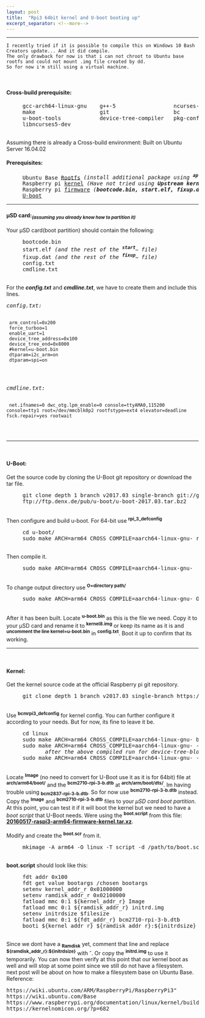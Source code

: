 ```yaml
---
layout: post
title:  "Rpi3 64bit kernel and U-boot booting up"
excerpt_separator: <!--more-->
---
```

<hr />

	I recently tried if it is possible to compile this on Windows 10 Bash Creators update... And it did compile.
	The only drawback for now is that i can not chroot to Ubuntu base rootfs and could not mount .img file created by dd. 
	So for now i'm still using a virtual machine.

<br>
<h4> Cross-build prerequisite:</h4>
<div><pre>
     gcc-arch64-linux-gnu    g++-5                  ncurses-dev
     make                    git                    bc          
     u-boot-tools            device-tree-compiler   pkg-config-aarch64-linux-gnu
     libncurses5-dev
</pre></div>
<!--more-->

<br>
Assuming there is already a Cross-build environment: Built on Ubuntu Server 16.04.02

<h4> Prerequisites:</h4>
<div><pre>
     Ubuntu Base <a href="http://cdimage.ubuntu.com/ubuntu-base/releases/16.04.2/release/ubuntu-base-16.04.2-base.arm64.tar.gz">Rootfs</a> <i>(install additional package using <sup><b>apt-get</b></sup>)</i>
     Raspberry pi <a href="https://github.com/raspberrypi/linux.git">kernel</a> <i>(Have not tried using <b>Upstream kernel</b>)</i>
     Raspberry pi <a href="https://github.com/raspberrypi/firmware/tree/master/boot">firmware</a> <i>(<b>bootcode.bin, start.elf, fixup.dat</b> and the rest of <b>start_</b> and <b>fixup_</b>)</i>
     <a href="http://www.denx.de/wiki/U-Boot/WebHome">U-boot</a>
</pre></div>

<hr />

<div><h4> µSD card:<sub><i>(assuming you already know how to partition it)</i></sub></h4></div>

Your µSD card(boot partition) should contain the following:
<div><pre>
     bootcode.bin
     start.elf <i>(and the rest of the <sup><b>start_</b></sup> file)</i>
     fixup.dat <i>(and the rest of the <sup><b>fixup_</b></sup> file)</i>
     config.txt
     cmdline.txt
</pre></div>


<br>
For the <i><b>config.txt</b></i> and <i><b>cmdline.txt</b></i>, we have to create them and include this lines.

<div><pre><i>config.txt:</i>
     
     arm_control=0x200
     force_turboo=1
     enable_uart=1
     device_tree_address=0x100
     device_tree_end=0x8000
     #kernel=u-boot.bin
     dtparam=i2c_arm=on
     dtparam=spi=on
</pre></div>


<div><pre><i>cmdline.txt:</i>

     net.ifnames=0 dwc_otg.lpm_enable=0 console=ttyAMA0,115200 console=tty1 root=/dev/mmcblk0p2 rootfstype=ext4 elevator=deadline fsck.repair=yes rootwait
</pre></div>
<hr />
<br>
<h4>U-Boot:</h4>
<div>
Get the source code by cloning the U-Boot git repository or download the tar file.
<pre>
     git clone depth 1 branch v2017.03 single-branch git://git.denx.de/u-boot.git
     ftp://ftp.denx.de/pub/u-boot/u-boot-2017.03.tar.bz2
</pre>

<br>
Then configure and build u-boot. For 64-bit use <sup><b>rpi_3_defconfig</b></sup>
<pre>
     cd u-boot/
     sudo make ARCH=arm64 CROSS_COMPILE=aarch64-linux-gnu- rpi_3_defconfig
</pre>

<br>
Then compile it.
<pre>
     sudo make ARCH=arm64 CROSS_COMPILE=aarch64-linux-gnu-
</pre>

<br>
To change output directory use <sup><b>O=directory path/</b></sup>
<pre>
     sudo make ARCH=arm64 CROSS_COMPILE=aarch64-linux-gnu- O=directory path/
</pre>

<br>
After it has been built. Locate <sup><b>u-boot.bin</b></sup> as this is the file we need. 
Copy it to your µSD card and rename it to <sup><b>kernel8.img</b></sup> or keep its name as it is and <sup><b>uncomment the line kernel=u-boot.bin</b></sup> in <sup><b>config.txt</b></sup>. 
Boot it up to confirm that its working.
</div>


<hr />
<br>
<h4>Kernel:</h4>
<div>
Get the kernel source code at the official Raspberry pi git repository.
<pre>
     git clone depth 1 branch v2017.03 single-branch https://github.com/raspberrypi/linux.git
</pre>

<br>
Use <sup><b>bcmrpi3_defconfig</b></sup> for kernel config. 
You can further configure it according to your needs. But for now, its fine to leave it be.
<pre>
     cd linux
     sudo make ARCH=arm64 CROSS_COMPILE=aarch64-linux-gnu- bcmrpi3_defconfig
     sudo make ARCH=arm64 CROSS_COMPILE=aarch64-linux-gnu- -j 3
            <i>after the above compiled run for device-tree-blob:</i>
     sudo make ARCH=arm64 CROSS_COMPILE=aarch64-linux-gnu- -j 3 dtbs
</pre>

<br>
Locate <sup><b>Image</b></sup> (no need to convert for U-Boot use it as it is for 64bit) file at <sup><b>arch/arm64/boot/</b></sup> 
and the <sup><b>bcm2710-rpi-3-b.dtb</b></sup> at <sup><b>arch/arm/boot/dts/</b></sup>. Im having trouble using 
<sub><b>bcm2837-rpi-3-b.dtb</b></sub>. So for now use <sup><b>bcm2710-rpi-3-b.dtb</b></sup> instead. 
Copy the <sup><b>Image</b></sup> and <sup><b>bcm2710-rpi-3-b.dtb</b></sup> files to your <i>µSD card boot partition</i>. 
At this point, you can test it if it will boot the kernel but we need to have a <i>boot script</i> that U-Boot needs. 
Were using the <sup><b>boot.script</b></sup> from this file: <a href="https://www.finnie.org/software/raspberrypi/ubuntu-rpi3/20160517-raspi3-arm64-firmware-kernel.tar.xz"><b>20160517-raspi3-arm64-firmware-kernel.tar.xz</b></a>. 
</div>
<div>
<br>
Modify and create the <sup><b>boot.scr</b></sup> from it.
<pre>
     mkimage -A arm64 -O linux -T script -d /path/to/boot.script /path/where/you/want/to/save
</pre>

<br>
<b>boot.script</b> should look like this:
<pre>
     fdt addr 0x100
     fdt get value bootargs /chosen bootargs
     setenv kernel_addr_r 0x01000000
     setenv ramdisk_addr_r 0x02100000
     fatload mmc 0:1 ${kernel_addr_r} Image
     fatload mmc 0:1 ${ramdisk_addr_r} initrd.img
     setenv initrdsize $filesize
     fatload mmc 0:1 ${fdt_addr_r} bcm2710-rpi-3-b.dtb
     booti ${kernel_addr_r} ${ramdisk_addr_r}:${initrdsize} ${fdt_addr_r}
</pre>


<br>
Since we dont have a <sub><b>Ramdisk</b></sub> yet, comment that line and replace <sup><b>${ramdisk_addr_r}:${initrdsize}</b></sup> with <sup><b>-</b></sup>.
Or copy the <sup><b>initrd.img</b></sup> to use it temporarily. 
You can now then verify at this point that our kernel boot as well and will stop at some point 
since we still do not have a filesystem.
</div>
next post will be about on how to make a filesystem base on Ubuntu Base.


<br>
Reference:
<div><pre>
https://wiki.ubuntu.com/ARM/RaspberryPi/RaspberryPi3"
https://wiki.ubuntu.com/Base
https://www.raspberrypi.org/documentation/linux/kernel/building.md
https://kernelnomicon.org/?p=682
</pre></div>
